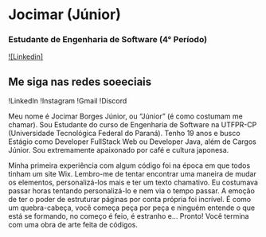 # Jocimar (Júnior)

### Estudante de Engenharia de Software (4° Período)
[![Linkedin]]()

## Me siga nas redes soeeciais

!LinkedIn
!Instagram
!Gmail
!Discord

Meu nome é Jocimar Borges Júnior, ou “Júnior” (é como costumam me chamar). Sou Estudante do curso de Engenharia de Software na UTFPR-CP (Universidade Tecnológica Federal do Paraná). Tenho 19 anos e busco Estágio como Developer FullStack Web ou Developer Java, além de Cargos Júnior. Sou extremamente apaixonado por café e cultura japonesa.

Minha primeira experiência com algum código foi na época em que todos tinham um site Wix. Lembro-me de tentar encontrar uma maneira de mudar os elementos, personalizá-los mais e ter um texto chamativo. Eu costumava passar horas tentando personalizá-lo e nem via o tempo passar. A emoção de ter o poder de estruturar páginas por conta própria foi incrível. É como um quebra-cabeça, você começa peça por peça e ninguém entende o que está se formando, no começo é feio, é estranho e... Pronto! Você termina com uma obra de arte feita de códigos.
<!---
JocimarBJ/JocimarBJ is a ✨ special ✨ repository because its `README.md` (this file) appears on your GitHub profile.
You can click the Preview link to take a look at your changes.
--->
